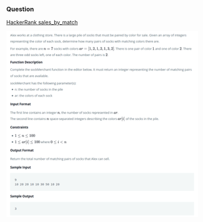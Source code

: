 ### Question

[HackerRank sales_by_match](https://www.hackerrank.com/challenges/sock-merchant/problem)

![question](q.png)
